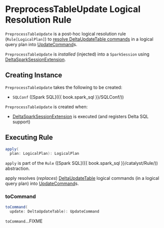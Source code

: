 # PreprocessTableUpdate Logical Resolution Rule

`PreprocessTableUpdate` is a post-hoc logical resolution rule (`Rule[LogicalPlan]`) to [resolve DeltaUpdateTable commands](#apply) in a logical query plan into [UpdateCommand](commands/update/UpdateCommand.md)s.

`PreprocessTableUpdate` is _installed_ (injected) into a `SparkSession` using [DeltaSparkSessionExtension](DeltaSparkSessionExtension.md).

## Creating Instance

`PreprocessTableUpdate` takes the following to be created:

* <span id="sqlConf"> `SQLConf` ([Spark SQL]({{ book.spark_sql }}/SQLConf/))

`PreprocessTableUpdate` is created when:

* [DeltaSparkSessionExtension](DeltaSparkSessionExtension.md) is executed (and registers Delta SQL support)

## <span id="apply"> Executing Rule

```scala
apply(
  plan: LogicalPlan): LogicalPlan
```

`apply` is part of the `Rule` ([Spark SQL]({{ book.spark_sql }}/catalyst/Rule/)) abstraction.

apply resolves (_replaces_) [DeltaUpdateTable](commands/update/DeltaUpdateTable.md) logical commands (in a logical query plan) into [UpdateCommand](commands/update/UpdateCommand.md)s.

### <span id="toCommand"> toCommand

```scala
toCommand(
  update: DeltaUpdateTable): UpdateCommand
```

`toCommand`...FIXME
